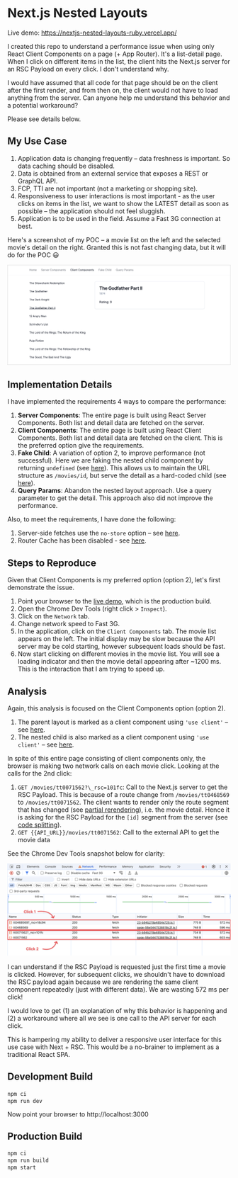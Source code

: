 # Next.js Nested Layouts

Live demo: https://nextjs-nested-layouts-ruby.vercel.app/

I created this repo to understand a performance issue when using only React
Client Components on a page (+ App Router). It's a list-detail page. When I
click on different items in the list, the client hits the Next.js server for an
RSC Payload on every click. I don't understand why.

I would have assumed that all code for that page should be on the client after
the first render, and from then on, the client would not have to load anything
from the server. Can anyone help me understand this behavior and a potential
workaround?

Please see details below.

## My Use Case

1. Application data is changing frequently – data freshness is important. So
   data caching should be disabled.
2. Data is obtained from an external service that exposes a REST or GraphQL API.
3. FCP, TTI are not important (not a marketing or shopping site).
4. Responsiveness to user interactions is most important - as the user clicks on
   items in the list, we want to show the LATEST detail as soon as possible –
   the application should not feel sluggish.
5. Application is to be used in the field. Assume a Fast 3G connection at best.

Here's a screenshot of my POC – a movie list on the left and the selected
movie's detail on the right. Granted this is not fast changing data, but it will
do for the POC :smiley:

![Screenshot](assets/screenshot.png)

## Implementation Details

I have implemented the requirements 4 ways to compare the performance:

1. **Server Components**: The entire page is built using React Server
   Components. Both list and detail data are fetched on the server.
2. **Client Components**: The entire page is built using React Client
   Components. Both list and detail data are fetched on the client. This is the
   preferred option give the requirements.
3. **Fake Child**: A variation of option 2, to improve performance (not
   successful). Here we are faking the nested child component by returning
   `undefined` (see [here](./src/app/fake-child/%5Bid%5D/page.tsx#L6)). This
   allows us to maintain the URL structure as `/movies/id`, but serve the detail
   as a hard-coded child (see [here](./src/app/fake-child/layout.tsx#L70)).
4. **Query Params**: Abandon the nested layout approach. Use a query parameter
   to get the detail. This approach also did not improve the performance.

Also, to meet the requirements, I have done the following:

1. Server-side fetches use the `no-store` option – see
   [here](./src/app/server-components/layout.tsx#L17).
2. Router Cache has been disabled - see [here](./next.config.js#L5-L9).

## Steps to Reproduce

Given that Client Components is my preferred option (option 2), let's first
demonstrate the issue.

1. Point your browser to the
   [live demo](https://nextjs-nested-layouts-ruby.vercel.app/), which is the
   production build.
2. Open the Chrome Dev Tools (right click > `Inspect`).
3. Click on the `Network` tab.
4. Change network speed to Fast 3G.
5. In the application, click on the `Client Components` tab. The movie list
   appears on the left. The initial display may be slow because the API server
   may be cold starting, however subsequent loads should be fast.
6. Now start clicking on different movies in the movie list. You will see a
   loading indicator and then the movie detail appearing after ~1200 ms. This is
   the interaction that I am trying to speed up.

## Analysis

Again, this analysis is focused on the Client Components option (option 2).

1. The parent layout is marked as a client component using `'use client'` – see
   [here](./src/app/client-components/layout.tsx#L1).
2. The nested child is also marked as a client component using `'use client'` –
   see [here](./src/app/client-components/%5Bid%5D/page.tsx#L1).

In spite of this entire page consisting of client components only, the browser
is making two network calls on each movie click. Looking at the calls for the
2nd click:

1. `GET /movies/tt0071562?\_rsc=101fc`: Call to the Next.js server to get the
   RSC Payload. This is because of a route change from `/movies/tt0468569` to
   `/movies/tt0071562`. The client wants to render only the route segment that
   has changed (see
   [partial rerendering](https://nextjs.org/docs/app/building-your-application/routing/linking-and-navigating#4-partial-rendering)),
   i.e. the movie detail. Hence it is asking for the RSC Payload for the `[id]`
   segment from the server (see
   [code splitting](https://nextjs.org/docs/app/building-your-application/routing/linking-and-navigating#1-code-splitting)).
2. `GET {{API_URL}}/movies/tt0071562`: Call to the external API to get the movie
   data

See the Chrome Dev Tools snapshot below for clarity:

![Network Calls](assets/network-calls.png)

I can understand if the RSC Payload is requested just the first time a movie is
clicked. However, for subsequent clicks, we shouldn't have to download the RSC
payload again because we are rendering the same client component repeatedly
(just with different data). We are wasting 572 ms per click!

I would love to get (1) an explanation of why this behavior is happening and (2)
a workaround where all we see is one call to the API server for each click.

This is hampering my ability to deliver a responsive user interface for this use
case with Next + RSC. This would be a no-brainer to implement as a traditional
React SPA.

## Development Build

```shell
npm ci
npm run dev
```

Now point your browser to http://localhost:3000

## Production Build

```shell
npm ci
npm run build
npm start
```
